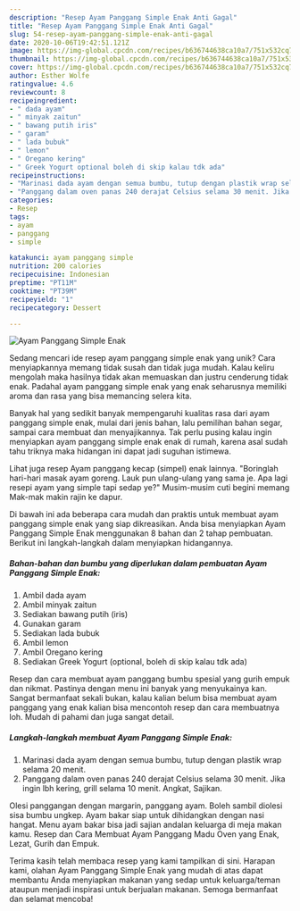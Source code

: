 ```yaml
---
description: "Resep Ayam Panggang Simple Enak Anti Gagal"
title: "Resep Ayam Panggang Simple Enak Anti Gagal"
slug: 54-resep-ayam-panggang-simple-enak-anti-gagal
date: 2020-10-06T19:42:51.121Z
image: https://img-global.cpcdn.com/recipes/b636744638ca10a7/751x532cq70/ayam-panggang-simple-enak-foto-resep-utama.jpg
thumbnail: https://img-global.cpcdn.com/recipes/b636744638ca10a7/751x532cq70/ayam-panggang-simple-enak-foto-resep-utama.jpg
cover: https://img-global.cpcdn.com/recipes/b636744638ca10a7/751x532cq70/ayam-panggang-simple-enak-foto-resep-utama.jpg
author: Esther Wolfe
ratingvalue: 4.6
reviewcount: 8
recipeingredient:
- " dada ayam"
- " minyak zaitun"
- " bawang putih iris"
- " garam"
- " lada bubuk"
- " lemon"
- " Oregano kering"
- " Greek Yogurt optional boleh di skip kalau tdk ada"
recipeinstructions:
- "Marinasi dada ayam dengan semua bumbu, tutup dengan plastik wrap selama 20 menit."
- "Panggang dalam oven panas 240 derajat Celsius selama 30 menit. Jika ingin lbh kering, grill selama 10 menit. Angkat, Sajikan."
categories:
- Resep
tags:
- ayam
- panggang
- simple

katakunci: ayam panggang simple 
nutrition: 200 calories
recipecuisine: Indonesian
preptime: "PT11M"
cooktime: "PT39M"
recipeyield: "1"
recipecategory: Dessert

---
```



![Ayam Panggang Simple Enak](https://img-global.cpcdn.com/recipes/b636744638ca10a7/751x532cq70/ayam-panggang-simple-enak-foto-resep-utama.jpg)

Sedang mencari ide resep ayam panggang simple enak yang unik? Cara menyiapkannya memang tidak susah dan tidak juga mudah. Kalau keliru mengolah maka hasilnya tidak akan memuaskan dan justru cenderung tidak enak. Padahal ayam panggang simple enak yang enak seharusnya memiliki aroma dan rasa yang bisa memancing selera kita.

Banyak hal yang sedikit banyak mempengaruhi kualitas rasa dari ayam panggang simple enak, mulai dari jenis bahan, lalu pemilihan bahan segar, sampai cara membuat dan menyajikannya. Tak perlu pusing kalau ingin menyiapkan ayam panggang simple enak enak di rumah, karena asal sudah tahu triknya maka hidangan ini dapat jadi suguhan istimewa.

Lihat juga resep Ayam panggang kecap (simpel) enak lainnya. &#34;Boringlah hari-hari masak ayam goreng. Lauk pun ulang-ulang yang sama je. Apa lagi resepi ayam yang simple tapi sedap ye?&#34; Musim-musim cuti begini memang Mak-mak makin rajin ke dapur.


Di bawah ini ada beberapa cara mudah dan praktis untuk membuat ayam panggang simple enak yang siap dikreasikan. Anda bisa menyiapkan Ayam Panggang Simple Enak menggunakan 8 bahan dan 2 tahap pembuatan. Berikut ini langkah-langkah dalam menyiapkan hidangannya.

<!--inarticleads1-->

##### Bahan-bahan dan bumbu yang diperlukan dalam pembuatan Ayam Panggang Simple Enak:

1. Ambil  dada ayam
1. Ambil  minyak zaitun
1. Sediakan  bawang putih (iris)
1. Gunakan  garam
1. Sediakan  lada bubuk
1. Ambil  lemon
1. Ambil  Oregano kering
1. Sediakan  Greek Yogurt (optional, boleh di skip kalau tdk ada)


Resep dan cara membuat ayam panggang bumbu spesial yang gurih empuk dan nikmat. Pastinya dengan menu ini banyak yang menyukainya kan. Sangat bermanfaat sekali bukan, kalau kalian belum bisa membuat ayam panggang yang enak kalian bisa mencontoh resep dan cara membuatnya loh. Mudah di pahami dan juga sangat detail. 

<!--inarticleads2-->

##### Langkah-langkah membuat Ayam Panggang Simple Enak:

1. Marinasi dada ayam dengan semua bumbu, tutup dengan plastik wrap selama 20 menit.
1. Panggang dalam oven panas 240 derajat Celsius selama 30 menit. Jika ingin lbh kering, grill selama 10 menit. Angkat, Sajikan.


Olesi panggangan dengan margarin, panggang ayam. Boleh sambil diolesi sisa bumbu ungkep. Ayam bakar siap untuk dihidangkan dengan nasi hangat. Menu ayam bakar bisa jadi sajian andalan keluarga di meja makan kamu. Resep dan Cara Membuat Ayam Panggang Madu Oven yang Enak, Lezat, Gurih dan Empuk. 

Terima kasih telah membaca resep yang kami tampilkan di sini. Harapan kami, olahan Ayam Panggang Simple Enak yang mudah di atas dapat membantu Anda menyiapkan makanan yang sedap untuk keluarga/teman ataupun menjadi inspirasi untuk berjualan makanan. Semoga bermanfaat dan selamat mencoba!
